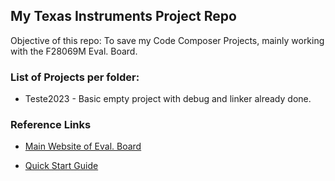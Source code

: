 ## My Texas Instruments Project Repo    

Objective of this repo: To save my Code Composer Projects, mainly working with the F28069M Eval. Board. 

### List of Projects per folder:

* Teste2023 - Basic empty project with debug and linker already done. 

### Reference Links

* [Main Website of Eval. Board](https://www.ti.com/tool/LAUNCHXL-F28069M)

* [Quick Start Guide](https://www.ti.com/lit/ml/sprui02/sprui02.pdf?ts=1674741617455&ref_url=https%253A%252F%252Fwww.ti.com%252Ftool%252FLAUNCHXL-F28069M)